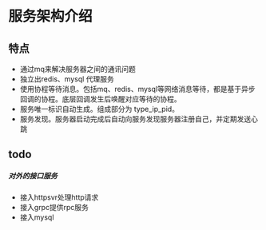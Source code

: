 # 服务架构介绍

## 特点

* 通过mq来解决服务器之间的通讯问题
* 独立出redis、mysql 代理服务
* 使用协程等待消息。包括mq、redis、mysql等网络消息等待，都是基于异步回调的协程。底层回调发生后唤醒对应等待的协程。
* 服务唯一标识自动生成。组成部分为 type_ip_pid。
* 服务发现。服务器启动完成后自动向服务发现服务器注册自己，并定期发送心跳

## todo

##### 对外的接口服务

* 接入httpsvr处理http请求
* 接入grpc提供rpc服务
* 接入mysql